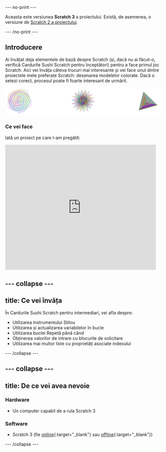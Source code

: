 --- no-print ---

Aceasta este versiunea **Scratch 3** a proiectului. Există, de asemenea, o versiune de [Scratch 2 a proiectului](https://projects.raspberrypi.org/ro-RO/projects/cd-intermediate-scratch-sushi-scratch2).

--- /no-print ---

## Introducere

Ai învățat deja elementele de bază despre Scratch (și, dacă nu ai făcut-o, verifică Cardurile Sushi Scratch pentru începtători) pentru a face primul joc Scratch. Aici vei învăța câteva trucuri mai interesante și vei face unul dintre proiectele mele preferate Scratch: desenarea modelelor colorate. Dacă o setezi corect, procesul poate fi foarte interesant de urmărit.

![](images/pen1.png)

### Ce vei face

Iată un proiect pe care l-am pregătit:

<div class="scratch-preview">
  <iframe allowtransparency="true" width="485" height="402" src="https://scratch.mit.edu/projects/embed/205355399/?autostart=false" frameborder="0"></iframe>
</div>

--- collapse ---
---
title: Ce vei învăța
---

În Cardurile Sushi Scratch pentru intermediari, vei afla despre:

+ Utilizarea instrumentului Stilou
+ Utilizarea și actualizarea variabilelor în bucle
+ Utilizarea buclei Repetă până când
+ Obținerea valorilor de intrare cu blocurile de solicitare
+ Utilizarea mai multor liste cu proprietăți asociate indexului

--- /collapse ---

--- collapse ---
---
title: De ce vei avea nevoie
---

### Hardware

+ Un computer capabil de a rula Scratch 3

### Software

+ Scratch 3 (fie [online](https://scratch.mit.edu/projects/editor/){:target="_blank"} sau [offline](https://scratch.mit.edu/download/){:target="_blank"})

--- /collapse ---